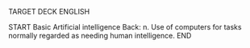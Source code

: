 TARGET DECK
ENGLISH

START
Basic
Artificial intelligence
Back: n. Use of computers for tasks normally regarded as needing human intelligence.
END
